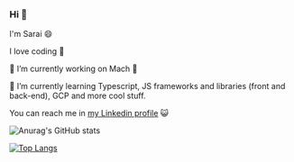### Hi 👋

<!--
**sara-tustra/sara-tustra** is a ✨ _special_ ✨ repository because its `README.md` (this file) appears on your GitHub profile.
 

Here are some ideas to get you started:

- 🔭 I’m currently working on ...
- 🌱 I’m currently learning ...
- 👯 I’m looking to collaborate on ...
- 🤔 I’m looking for help with ...
- 💬 Ask me about ...
- 📫 How to reach me: ...
- 😄 Pronouns: ...
- ⚡ Fun fact: ...
-->

I'm Sarai :smile:

I love coding :blue_heart:

🔭 I’m currently working on Mach :muscle:

🌱 I’m currently learning Typescript, JS frameworks and libraries (front and back-end), GCP and more cool stuff.

You can reach me in 
[my Linkedin profile](https://www.linkedin.com/in/sarai-virginia-santiago-monsalve) :smiley_cat:



![Anurag's GitHub stats](https://github-readme-stats.vercel.app/api?username=sara-tustra&show_icons=true&theme=synthwave)


[![Top Langs](https://github-readme-stats.vercel.app/api/top-langs/?username=sara-tustra&layout=compact&langs_count=3&hide=scss,html&theme=dracula)](https://github.com/anuraghazra/github-readme-stats)













